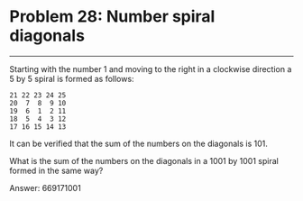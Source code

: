# Problem 28: Number spiral diagonals
-----
Starting with the number 1 and moving to the right in a clockwise direction a 5 by 5 spiral is formed as follows:

	21 22 23 24 25
	20  7  8  9 10
	19  6  1  2 11
	18  5  4  3 12
	17 16 15 14 13

It can be verified that the sum of the numbers on the diagonals is 101.

What is the sum of the numbers on the diagonals in a 1001 by 1001 spiral formed in the same way?


Answer: 669171001
